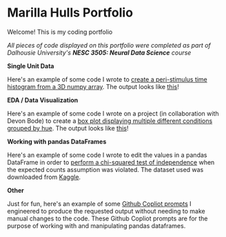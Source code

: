 # Marilla Hulls Portfolio
Welcome! This is my coding portfolio

*All pieces of code displayed on this portfolio were completed as part of Dalhousie University's **NESC 3505: Neural Data Science** course*

**Single Unit Data**

Here's an example of some code I wrote to [create a peri-stimulus time histogram from a 3D numpy array](PSTH_code1.md).
The output looks like [this](psth_image.png)!


**EDA / Data Visualization**

Here's an example of some code I wrote on a project (in collaboration with Devon Bode) to create a [box plot displaying multiple different conditions grouped by hue](colorblind_boxplot1.md).
The output looks like [this](colorblind_boxplot_image.png)!


**Working with pandas DataFrames**

Here's an example of some code I wrote to edit the values in a pandas DataFrame in order to [perform a chi-squared test of independence](chisquare.md) when the expected counts assumption was violated.
The dataset used was downloaded from [Kaggle](https://www.kaggle.com/datasets/shariful07/student-mental-health).


**Other**

Just for fun, here's an example of some [Github Copliot prompts](copilot_prompts1.md) I engineered to produce the requested output without needing to make manual changes to the code. These Github Copliot prompts are for the purpose of working with and manipulating pandas dataframes.
